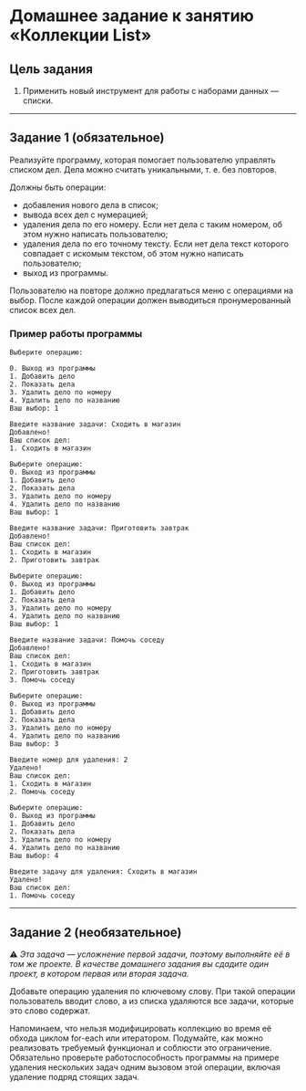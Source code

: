 # Домашнее задание к занятию «Коллекции List»

## Цель задания

1. Применить новый инструмент для работы с наборами данных — списки.

------

## Задание 1 (обязательное)

Реализуйте программу, которая помогает пользователю управлять списком дел. Дела можно считать уникальными, т. е. без повторов.

Должны быть операции:

* добавления нового дела в список;
* вывода всех дел с нумерацией;
* удаления дела по его номеру. Если нет дела с таким номером, об этом нужно написать пользователю;
* удаления дела по его точному тексту. Если нет дела текст которого совпадает с искомым текстом, об этом нужно написать пользователю;
* выход из программы.

Пользователю на повторе должно предлагаться меню с операциями на выбор.
После каждой операции должен выводиться пронумерованный список всех дел.

### Пример работы программы

```text
Выберите операцию:

0. Выход из программы
1. Добавить дело
2. Показать дела
3. Удалить дело по номеру
4. Удалить дело по названию
Ваш выбор: 1

Введите название задачи: Сходить в магазин
Добавлено!
Ваш список дел:
1. Сходить в магазин

Выберите операцию:
0. Выход из программы
1. Добавить дело
2. Показать дела
3. Удалить дело по номеру
4. Удалить дело по названию
Ваш выбор: 1

Введите название задачи: Приготовить завтрак
Добавлено!
Ваш список дел:
1. Сходить в магазин
2. Приготовить завтрак

Выберите операцию:
0. Выход из программы
1. Добавить дело
2. Показать дела
3. Удалить дело по номеру
4. Удалить дело по названию
Ваш выбор: 1

Введите название задачи: Помочь соседу
Добавлено!
Ваш список дел:
1. Сходить в магазин
2. Приготовить завтрак
3. Помочь соседу

Выберите операцию:
0. Выход из программы
1. Добавить дело
2. Показать дела
3. Удалить дело по номеру
4. Удалить дело по названию
Ваш выбор: 3

Введите номер для удаления: 2
Удалено!
Ваш список дел:
1. Сходить в магазин
2. Помочь соседу

Выберите операцию:
0. Выход из программы
1. Добавить дело
2. Показать дела
3. Удалить дело по номеру
4. Удалить дело по названию
Ваш выбор: 4

Введите задачу для удаления: Сходить в магазин
Удалено!
Ваш список дел:
1. Помочь соседу
```

------

## Задание 2 (необязательное)

:warning: _Эта задача — усложнение первой задачи, поэтому выполняйте её в том же проекте. В качестве домашнего задания вы сдадите один проект, в котором первая или вторая задача._

Добавьте операцию удаления по ключевому слову.
При такой операции пользователь вводит слово, а из списка удаляются все задачи, которые это слово содержат.

Напоминаем, что нельзя модифицировать коллекцию во время её обхода циклом for-each или итератором.
Подумайте, как можно реализовать требуемый функционал и соблюсти это ограничение.
Обязательно проверьте работоспособность программы на примере удаления нескольких задач одним вызовом этой операции, включая удаление подряд стоящих задач.

